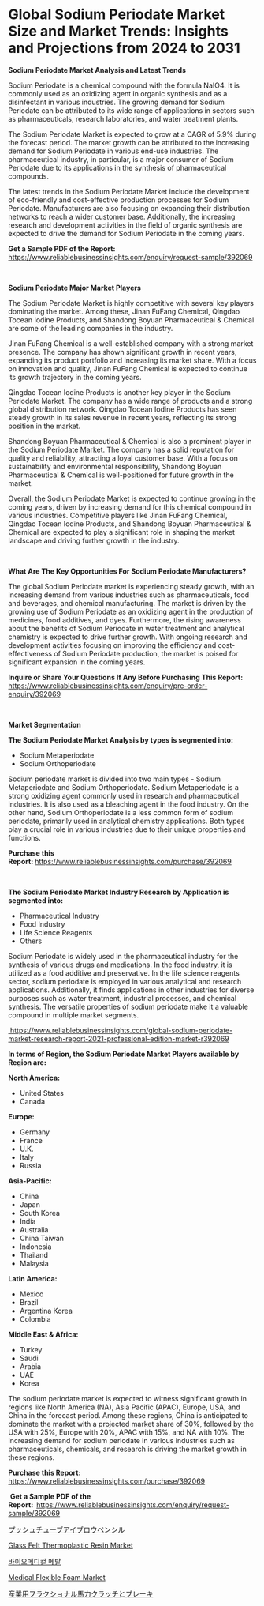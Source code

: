 <p><h1>Global Sodium Periodate Market Size and Market Trends: Insights and Projections from 2024 to 2031</h1></p><p><strong>Sodium Periodate Market Analysis and Latest Trends</strong></p>
<p><p>Sodium Periodate is a chemical compound with the formula NaIO4. It is commonly used as an oxidizing agent in organic synthesis and as a disinfectant in various industries. The growing demand for Sodium Periodate can be attributed to its wide range of applications in sectors such as pharmaceuticals, research laboratories, and water treatment plants.</p><p>The Sodium Periodate Market is expected to grow at a CAGR of 5.9% during the forecast period. The market growth can be attributed to the increasing demand for Sodium Periodate in various end-use industries. The pharmaceutical industry, in particular, is a major consumer of Sodium Periodate due to its applications in the synthesis of pharmaceutical compounds.</p><p>The latest trends in the Sodium Periodate Market include the development of eco-friendly and cost-effective production processes for Sodium Periodate. Manufacturers are also focusing on expanding their distribution networks to reach a wider customer base. Additionally, the increasing research and development activities in the field of organic synthesis are expected to drive the demand for Sodium Periodate in the coming years.</p></p>
<p><strong>Get a Sample PDF of the Report:&nbsp;</strong> <a href="https://www.reliablebusinessinsights.com/enquiry/request-sample/392069">https://www.reliablebusinessinsights.com/enquiry/request-sample/392069</a></p>
<p>&nbsp;</p>
<p><strong>Sodium Periodate Major Market Players</strong></p>
<p><p>The Sodium Periodate Market is highly competitive with several key players dominating the market. Among these, Jinan FuFang Chemical, Qingdao Tocean Iodine Products, and Shandong Boyuan Pharmaceutical & Chemical are some of the leading companies in the industry.</p><p>Jinan FuFang Chemical is a well-established company with a strong market presence. The company has shown significant growth in recent years, expanding its product portfolio and increasing its market share. With a focus on innovation and quality, Jinan FuFang Chemical is expected to continue its growth trajectory in the coming years.</p><p>Qingdao Tocean Iodine Products is another key player in the Sodium Periodate Market. The company has a wide range of products and a strong global distribution network. Qingdao Tocean Iodine Products has seen steady growth in its sales revenue in recent years, reflecting its strong position in the market.</p><p>Shandong Boyuan Pharmaceutical & Chemical is also a prominent player in the Sodium Periodate Market. The company has a solid reputation for quality and reliability, attracting a loyal customer base. With a focus on sustainability and environmental responsibility, Shandong Boyuan Pharmaceutical & Chemical is well-positioned for future growth in the market.</p><p>Overall, the Sodium Periodate Market is expected to continue growing in the coming years, driven by increasing demand for this chemical compound in various industries. Competitive players like Jinan FuFang Chemical, Qingdao Tocean Iodine Products, and Shandong Boyuan Pharmaceutical & Chemical are expected to play a significant role in shaping the market landscape and driving further growth in the industry.</p></p>
<p>&nbsp;</p>
<p><strong>What Are The Key Opportunities For Sodium Periodate Manufacturers?</strong></p>
<p><p>The global Sodium Periodate market is experiencing steady growth, with an increasing demand from various industries such as pharmaceuticals, food and beverages, and chemical manufacturing. The market is driven by the growing use of Sodium Periodate as an oxidizing agent in the production of medicines, food additives, and dyes. Furthermore, the rising awareness about the benefits of Sodium Periodate in water treatment and analytical chemistry is expected to drive further growth. With ongoing research and development activities focusing on improving the efficiency and cost-effectiveness of Sodium Periodate production, the market is poised for significant expansion in the coming years.</p></p>
<p><strong>Inquire or Share Your Questions If Any Before Purchasing This Report:</strong> <a href="https://www.reliablebusinessinsights.com/enquiry/pre-order-enquiry/392069">https://www.reliablebusinessinsights.com/enquiry/pre-order-enquiry/392069</a></p>
<p>&nbsp;</p>
<p><strong>Market Segmentation</strong></p>
<p><strong>The Sodium Periodate Market Analysis by types is segmented into:</strong></p>
<p><ul><li>Sodium Metaperiodate</li><li>Sodium Orthoperiodate</li></ul></p>
<p><p>Sodium periodate market is divided into two main types - Sodium Metaperiodate and Sodium Orthoperiodate. Sodium Metaperiodate is a strong oxidizing agent commonly used in research and pharmaceutical industries. It is also used as a bleaching agent in the food industry. On the other hand, Sodium Orthoperiodate is a less common form of sodium periodate, primarily used in analytical chemistry applications. Both types play a crucial role in various industries due to their unique properties and functions.</p></p>
<p><strong>Purchase this Report:&nbsp;</strong><a href="https://www.reliablebusinessinsights.com/purchase/392069">https://www.reliablebusinessinsights.com/purchase/392069</a></p>
<p>&nbsp;</p>
<p><strong>The Sodium Periodate Market Industry Research by Application is segmented into:</strong></p>
<p><ul><li>Pharmaceutical Industry</li><li>Food Industry</li><li>Life Science Reagents</li><li>Others</li></ul></p>
<p><p>Sodium Periodate is widely used in the pharmaceutical industry for the synthesis of various drugs and medications. In the food industry, it is utilized as a food additive and preservative. In the life science reagents sector, sodium periodate is employed in various analytical and research applications. Additionally, it finds applications in other industries for diverse purposes such as water treatment, industrial processes, and chemical synthesis. The versatile properties of sodium periodate make it a valuable compound in multiple market segments.</p></p>
<p><a href="https://www.reliablebusinessinsights.com/global-sodium-periodate-market-research-report-2021-professional-edition-market-r392069">&nbsp;https://www.reliablebusinessinsights.com/global-sodium-periodate-market-research-report-2021-professional-edition-market-r392069</a></p>
<p><strong>In terms of Region, the Sodium Periodate Market Players available by Region are:</strong></p>
<p>
    <p> <strong> North America: </strong>
        <ul>
            <li>United States</li>
            <li>Canada</li>
        </ul>
        </p> 
    <p> <strong> Europe: </strong>
        <ul>
            <li>Germany</li>
            <li>France</li>
            <li>U.K.</li>
            <li>Italy</li>
            <li>Russia</li>
        </ul>
        </p> 
    <p> <strong> Asia-Pacific: </strong>
        <ul>
            <li>China</li>
            <li>Japan</li>
            <li>South Korea</li>
            <li>India</li>
            <li>Australia</li>
            <li>China Taiwan</li>
            <li>Indonesia</li>
            <li>Thailand</li>
            <li>Malaysia</li>
        </ul>
        </p> 
    <p> <strong> Latin America: </strong>
        <ul>
            <li>Mexico</li>
            <li>Brazil</li>
            <li>Argentina Korea</li>
            <li>Colombia</li>
        </ul>
        </p> 
    <p> <strong> Middle East & Africa: </strong>
        <ul>
            <li>Turkey</li>
            <li>Saudi</li>
            <li>Arabia</li>
            <li>UAE</li>
            <li>Korea</li>
        </ul>
    </p>
    </p>
<p><p>The sodium periodate market is expected to witness significant growth in regions like North America (NA), Asia Pacific (APAC), Europe, USA, and China in the forecast period. Among these regions, China is anticipated to dominate the market with a projected market share of 30%, followed by the USA with 25%, Europe with 20%, APAC with 15%, and NA with 10%. The increasing demand for sodium periodate in various industries such as pharmaceuticals, chemicals, and research is driving the market growth in these regions.</p></p>
<p><strong>Purchase this Report: </strong><a href="https://www.reliablebusinessinsights.com/purchase/392069">https://www.reliablebusinessinsights.com/purchase/392069</a></p>
<p>&nbsp;<strong>Get a Sample PDF of the Report:&nbsp;&nbsp;</strong><a href="https://www.reliablebusinessinsights.com/enquiry/request-sample/392069">https://www.reliablebusinessinsights.com/enquiry/request-sample/392069</a></p>
<p><strong></strong></p>
<p><p><a href="https://medium.com/@kelscdowell78456/%E3%83%97%E3%83%83%E3%82%B7%E3%83%A5%E3%83%81%E3%83%A5%E3%83%BC%E3%83%96%E3%82%A2%E3%82%A4%E3%83%96%E3%83%AD%E3%82%A6%E3%83%9A%E3%83%B3%E3%82%B7%E3%83%AB%E5%B8%82%E5%A0%B4%E3%81%AE%E3%82%B5%E3%82%A4%E3%82%BA%E3%81%A8%E3%82%B7%E3%82%A7%E3%82%A2%E5%88%86%E6%9E%90-%E6%88%90%E9%95%B7%E3%83%88%E3%83%AC%E3%83%B3%E3%83%89%E3%81%A8%E4%BA%88%E6%B8%AC-2024%E5%B9%B4-2031%E5%B9%B4-768f01fcd37a">プッシュチューブアイブロウペンシル</a></p><p><a href="https://github.com/marthawweekle/Market-Research-Report-List-1/blob/main/glass-felt-thermoplastic-resin-market.md">Glass Felt Thermoplastic Resin Market</a></p><p><a href="https://medium.com/@cierrahayes645/%EC%83%9D%EB%AA%85-%EC%9D%98%ED%95%99-%EA%B8%88%EC%86%8D-%EC%8B%9C%EC%9E%A5-%EB%8F%99%ED%96%A5-%EB%B0%8F-%EB%B6%84%EC%84%9D-%EB%AF%B8%EB%9E%98-%EC%84%B1%EC%9E%A5%EC%9D%84-%EC%9C%84%ED%95%9C-%EA%B8%B0%ED%9A%8C%EC%99%80-%EB%8F%84%EC%A0%84-2024-2031-106ed50c7857">바이오메디컬 메탈</a></p><p><a href="https://github.com/SheilaBruen2023/Market-Research-Report-List-1/blob/main/medical-flexible-foam-market.md">Medical Flexible Foam Market</a></p><p><a href="https://github.com/KaliMetz2023/Market-Research-Report-List-1/blob/main/1184875117821.md">産業用フラクショナル馬力クラッチとブレーキ</a></p></p>